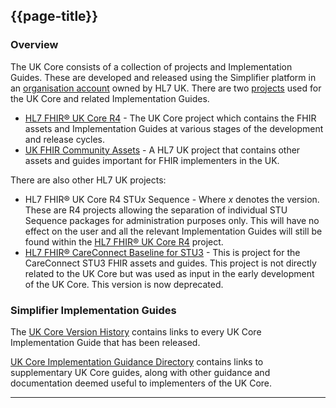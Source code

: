 ## {{page-title}}

### Overview

The UK Core consists of a collection of projects and Implementation Guides. These are developed and released using the Simplifier platform in an [organisation account](https://simplifier.net/organization/hl7uk) owned by HL7 UK. 
There are two [projects](https://simplifier.net/organization/hl7uk/~projects) used for the UK Core and related Implementation Guides.

- [HL7 FHIR® UK Core R4](https://simplifier.net/hl7fhirukcorer4) - The UK Core project which contains the FHIR assets and Implementation Guides at various stages of the development and release cycles.
- [UK FHIR Community Assets](https://simplifier.net/ukfhircommunityassets) - A HL7 UK project that contains other assets and guides important for FHIR implementers in the UK.

There are also other HL7 UK projects:
- HL7 FHIR® UK Core R4 STU*x* Sequence - Where *x* denotes the version. These are R4 projects allowing the separation of individual STU Sequence packages for administration purposes only. This will have no effect on the user and all the relevant Implementation Guides will still be found within the [HL7 FHIR® UK Core R4](https://simplifier.net/hl7fhirukcorer4) project.
-  [HL7 FHIR® CareConnect Baseline for STU3](https://simplifier.net/hl7fhircareconnectbaselineforstu3)  - This is project for the CareConnect STU3 FHIR assets and guides. This project is not directly related to the UK Core but was used as input in the early development of the UK Core. This version is now deprecated.    

### Simplifier Implementation Guides

The [UK Core Version History](https://simplifier.net/guide/ukcoreversionhistory?version=current) contains links to every UK Core Implementation Guide that has been released.


[UK Core Implementation Guidance Directory](https://simplifier.net/guide/uk-core-implementation-guidance-directory?version=current) contains links to supplementary UK Core guides, along with other guidance and documentation deemed useful to implementers of the UK Core.


---
